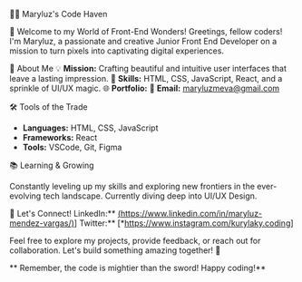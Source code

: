 👨‍💻 Maryluz's Code Haven

🚀 Welcome to my World of Front-End Wonders!
Greetings, fellow coders! I'm Maryluz, a passionate and creative Junior Front End Developer on a mission to turn pixels into captivating digital experiences.

🌟 About Me
💡 **Mission:** Crafting beautiful and intuitive user interfaces that leave a lasting impression.
🚀 **Skills:** HTML, CSS, JavaScript, React, and a sprinkle of UI/UX magic.
🌐 **Portfolio:** 
📧 **Email:** maryluzmeva@gmail.com

🛠️ Tools of the Trade
- **Languages:** HTML, CSS, JavaScript
- **Frameworks:** React
- **Tools:** VSCode, Git, Figma

📚 Learning & Growing

Constantly leveling up my skills and exploring new frontiers in the ever-evolving tech landscape. Currently diving deep into UI/UX Design.

📢 Let's Connect!
LinkedIn:** [(https://www.linkedin.com/in/maryluz-mendez-vargas/)](https://www.linkedin.com/in/maryluz-mendez-vargas/)]
Twitter:** [*https://www.instagram.com/kurylaky.coding]

Feel free to explore my projects, provide feedback, or reach out for collaboration. 
Let's build something amazing together! 🚀

** Remember, the code is mightier than the sword! Happy coding!**

